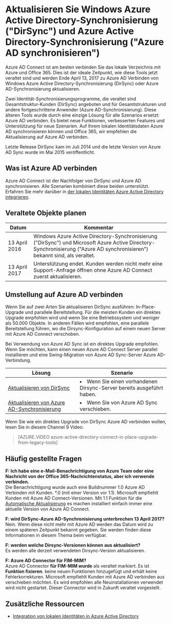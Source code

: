 <properties
    pageTitle="Aktualisieren von DirSync und Azure AD synchronisieren | Microsoft Azure"
    description="Beschreibt die Aktualisierung von DirSync und Azure AD Sync Azure AD verbinden."
    services="active-directory"
    documentationCenter=""
    authors="andkjell"
    manager="femila"
    editor=""/>

<tags
    ms.service="active-directory"
    ms.workload="identity"
    ms.tgt_pltfrm="na"
    ms.devlang="na"
    ms.topic="article"
    ms.date="06/27/2016"
    ms.author="billmath"/>


# <a name="upgrade-windows-azure-active-directory-sync-dirsync-and-azure-active-directory-sync-azure-ad-sync"></a>Aktualisieren Sie Windows Azure Active Directory-Synchronisierung ("DirSync") und Azure Active Directory-Synchronisierung ("Azure AD synchronisieren")
Azure AD Connect ist am besten verbinden Sie das lokale Verzeichnis mit Azure und Office 365. Dies ist der ideale Zeitpunkt, wie diese Tools jetzt veraltet sind und werden Ende April 13, 2017 zu Azure AD Verbinden von Windows Azure Active Directory-Synchronisierung (DirSync) oder Azure AD-Synchronisierung aktualisieren.

Zwei Identität-Synchronisierungsprogramme, die veraltet sind Gesamtstruktur-Kunden (DirSync) angeboten und für Gesamtstrukturen und andere fortgeschrittene Anwender (Azure AD-Synchronisierung). Diese älteren Tools wurde durch eine einzige Lösung für alle Szenarios ersetzt: Azure AD verbinden. Es bietet neue Funktionen, verbesserten Features und Unterstützung für neue Szenarien. Auf Ihrem lokalen Identitätsdaten Azure AD synchronisieren können und Office 365, wir empfehlen die Aktualisierung auf Azure AD verbinden.

Letzte Release DirSync kam im Juli 2014 und die letzte Version von Azure AD Sync wurde im Mai 2015 veröffentlicht.

## <a name="what-is-azure-ad-connect"></a>Was ist Azure AD verbinden
Azure AD Connect ist der Nachfolger von DirSync und Azure AD synchronisieren. Alle Szenarien kombiniert diese beiden unterstützt. Erfahren Sie mehr darüber in [der lokalen Identitäten Azure Active Directory integrieren](active-directory-aadconnect.md).

## <a name="deprecation-schedule"></a>Veraltete Objekte planen

Datum | Kommentar
 --- | ---
13 April 2016 | Windows Azure Active Directory-Synchronisierung ("DirSync") und Microsoft Azure Active Directory-Synchronisierung ("Azure AD synchronisieren") bekannt sind, als veraltet.
13 April 2017 | Unterstützung endet. Kunden werden nicht mehr eine Support-Anfrage öffnen ohne Azure AD Connect zuerst aktualisieren.

## <a name="how-to-transition-to-azure-ad-connect"></a>Umstellung auf Azure AD verbinden
Wenn Sie auf zwei Arten Sie aktualisieren DirSync ausführen: In-Place-Upgrade und parallele Bereitstellung. Für die meisten Kunden ein direktes Upgrade empfohlen wird und wenn Sie eine Betriebssystem und weniger als 50.000 Objekte. In anderen Fällen wird empfohlen, eine parallele Bereitstellung führen, wo die Dirsync-Konfiguration auf einem neuen Server mit Azure AD Connect verschoben.

Bei Verwendung von Azure AD Sync ist ein direktes Upgrade empfohlen. Wenn Sie möchten, kann einen neuen Azure AD Connect Server parallel installieren und eine Swing-Migration von Azure AD Sync-Server Azure AD-Verbindung.

Lösung | Szenario
----- | -----
[Aktualisieren von DirSync](./connect/active-directory-aadconnect-dirsync-upgrade-get-started.md) | <li>Wenn Sie einen vorhandenen Dirsync-Server bereits ausgeführt haben.</li>
[Aktualisieren von Azure AD-Synchronisierung](active-directory-aadconnect-upgrade-previous-version.md)| <li>Wenn Sie von Azure AD Sync verschieben.</li>

Wenn Sie wie ein direktes Upgrade von DirSync Azure AD verbinden wollen, lesen Sie in diesem Channel 9 Video:

> [AZURE.VIDEO azure-active-directory-connect-in-place-upgrade-from-legacy-tools]

## <a name="faq"></a>Häufig gestellte Fragen
**F: Ich habe eine e-Mail-Benachrichtigung von Azure Team oder eine Nachricht von der Office 365-Nachrichtenstatus, aber ich verwende verbinden.**  
Die Benachrichtigung wurde auch eine Buildnummer 1.0 Azure AD Verbinden mit Kunden. \*.0 (mit einer Version vor 1.1). Microsoft empfiehlt Kunden mit Azure AD Connect-Versionen. Mit 1.1 Funktion für die [Automatische Aktualisierung](active-directory-aadconnect-feature-automatic-upgrade.md) es machen installiert einfach immer eine aktuelle Version von Azure AD Connect.

**F: wird DirSync-Azure AD-Synchronisierung unterbrechen 13 April 2017?**  
Nein. Wenn diese nicht mehr mit Azure AD werden das Datum wird zu einem späteren Zeitpunkt bekannt gegeben. Sie werden finden diese Informationen in diesem Thema beim verfügbar.

**F: werden welche Dirsync-Versionen können aus aktualisiert?**  
Es werden alle derzeit verwendeten Dirsync-Version aktualisieren.

**F: Azure AD Connector für FIM-MIM?**  
Azure AD Connector **für FIM-MIM wurde** als veraltet markiert. Es ist **Funktion fixieren**. keine neuen Funktionen hinzugefügt und erhält keine Fehlerkorrekturen. Microsoft empfiehlt Kunden mit Azure AD verbinden aus verschieben möchten. Es wird empfohlen alle Neuinstallationen verwendet wird nicht gestartet. Dieser Connector wird in Zukunft veraltet vorgestellt.

## <a name="additional-resources"></a>Zusätzliche Ressourcen

* [Integration von lokalen Identitäten in Azure Active Directory](active-directory-aadconnect.md)
